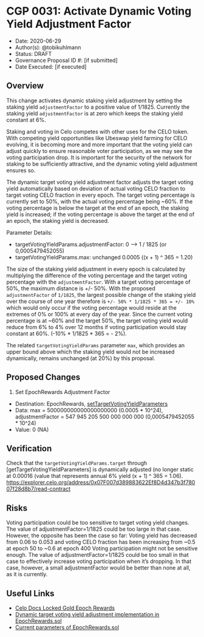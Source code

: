 # CGP 0031: Activate Dynamic Voting Yield Adjustment Factor

- Date: 2020-06-29
- Author(s): @tobikuhlmann
- Status: DRAFT
- Governance Proposal ID #: [if submitted]
- Date Executed: [if executed]

## Overview

This change activates dynamic staking yield adjustment by setting the staking yield `adjustmentFactor` to a positive value of 1/1825. Currently the staking yield `adjustmentFactor` is at zero which keeps the staking yield constant at 6%. 

Staking and voting in Celo competes with other uses for the CELO token. With competing yield opportunities like Ubeswap yield farming for CELO evolving, it is becoming more and more important that the voting yield can adjust quickly to ensure reasonable voter participation, as we may see the voting participation drop. It is important for the security of the network for staking to be sufficiently attractive, and the dynamic voting yield adjustment ensures so. 

The dynamic target voting yield adjustment factor adjusts the target voting yield automatically based on deviation of actual voting CELO fraction to target voting CELO fraction in every epoch. The target voting percentage is currently set to 50%, with the actual voting percentage being ~60%. If the voting percentage is below the target at the end of an epoch, the staking yield is increased; if the voting percentage is above the target at the end of an epoch, the staking yield is decreased.

Parameter Details:

- targetVotingYieldParams.adjustmentFactor: 0 --> 1 / 1825  (or 0,0005479452055)
- targetVotingYieldParams.max: unchanged 0.0005 ((x + 1) ^ 365 = 1.20)

The size of the staking yield adjustment in every epoch is calculated by multiplying the difference of the voting percentage and the target voting percentage with the `adjustmentFactor`. With a target voting percentage of 50%, the maximum distance is +/- 50%. With the proposed `adjustmentFactor` of `1/1825`, the largest possible change of the staking yield over the course of one year therefore is `+/- 50% * 1/1825 * 365 = +/- 10%` which would only occur if the voting percentage would reside at the extremes of 0% or 100% at every day of the year. Since the current voting percentage is at ~60% and the target 50%, the target voting yield would reduce from 6% to 4% over 12 months if voting participation would stay constant at 60%. (-10% * 1/1825 * 365 = - 2%).

The related `targetVotingYieldParams` parameter `max`, which provides an upper bound above which the staking yield would not be increased dynamically, remains unchanged (at 20%) by this proposal.


## Proposed Changes

1. Set EpochRewards Adjustment Factor
  - Destination: EpochRewards, [setTargetVotingYieldParameters](https://github.com/celo-org/celo-monorepo/blob/master/packages/protocol/contracts/governance/EpochRewards.sol#L129)
  - Data: max = 500000000000000000000 (0.0005 * 10^24), adjustmentFactor = 547 945 205 500 000 000 000 (0,0005479452055 * 10^24)
  - Value: 0 (NA)


## Verification

Check that the `targetVotingYieldParams.target` through [getTargetVotingYieldParameters] is dynamically adjusted (no longer static at 0.00016 (value that represents annual 6% yield (x + 1) ^ 365 = 1.06).
https://explorer.celo.org/address/0x07F007d389883622Ef8D4d347b3f78007f28d8b7/read-contract


## Risks
Voting participation could be too sensitive to target voting yield changes. The value of adjustmentFactor=1/1825 could be too large in that case. However, the opposite has been the case so far: Voting yield has decreased from 0.06 to 0.053 and voting CELO fraction has been increasing from ~0.5 at epoch 50 to ~0.6 at epoch 400
Voting participation might not be sensitive enough. The value of adjustmentFactor=1/1825 could be too small in that case to effectively increase voting participation when it’s dropping. In that case, however, a small adjustmentFactor would be better than none at all, as it is currently.


## Useful Links
* [Celo Docs Locked Gold Epoch Rewards](https://docs.celo.org/celo-codebase/protocol/proof-of-stake/epoch-rewards/locked-gold-rewards)
* [Dynamic target voting yield adjustment implementation in EpochRewards.sol](https://github.com/celo-org/celo-monorepo/blob/master/packages/protocol/contracts/governance/EpochRewards.sol#L448)
* [Current parameters of EpochRewards.sol](https://explorer.celo.org/address/0x07F007d389883622Ef8D4d347b3f78007f28d8b7/read-contract)



